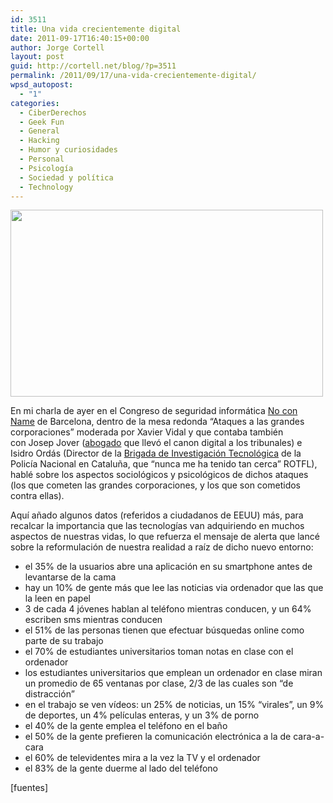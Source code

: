 ```yaml
---
id: 3511
title: Una vida crecientemente digital
date: 2011-09-17T16:40:15+00:00
author: Jorge Cortell
layout: post
guid: http://cortell.net/blog/?p=3511
permalink: /2011/09/17/una-vida-crecientemente-digital/
wpsd_autopost:
  - "1"
categories:
  - CiberDerechos
  - Geek Fun
  - General
  - Hacking
  - Humor y curiosidades
  - Personal
  - Psicología
  - Sociedad y polí­tica
  - Technology
---
```

<img class="aligncenter" title="NoConName 2011" src="http://farm7.static.flickr.com/6172/6162611619_60a15a67db.jpg" alt="" width="500" height="299" />

En mi charla de ayer en el Congreso de seguridad informática <a title="http://www.noconname.org/congreso.html" href="http://www.noconname.org/congreso.html" target="_blank">No con Name</a> de Barcelona, dentro de la mesa redonda &#8220;Ataques a las grandes corporaciones&#8221; moderada por Xavier Vidal y que contaba también con Josep Jover (<a title="http://estudisjuridics.net/" href="http://estudisjuridics.net/" target="_blank">abogado</a> que llevó el canon digital a los tribunales) e Isidro Ordás (Director de la <a title="http://www.policia.es/org_central/judicial/udef/bit_quienes_somos.html" href="http://www.policia.es/org_central/judicial/udef/bit_quienes_somos.html" target="_blank">Brigada de Investigación Tecnológica</a> de la Policía Nacional en Cataluña, que &#8220;nunca me ha tenido tan cerca&#8221; ROTFL), hablé sobre los aspectos sociológicos y psicológicos de dichos ataques (los que cometen las grandes corporaciones, y los que son cometidos contra ellas).

Aquí añado algunos datos (referidos a ciudadanos de EEUU) más, para recalcar la importancia que las tecnologías van adquiriendo en muchos aspectos de nuestras vidas, lo que refuerza el mensaje de alerta que lancé sobre la reformulación de nuestra realidad a raíz de dicho nuevo entorno:

  * el 35% de la usuarios abre una aplicación en su smartphone antes de levantarse de la cama
  * hay un 10% de gente más que lee las noticias via ordenador que las que la leen en papel
  * 3 de cada 4 jóvenes hablan al teléfono mientras conducen, y un 64% escriben sms mientras conducen
  * el 51% de las personas tienen que efectuar búsquedas online como parte de su trabajo
  * el 70% de estudiantes universitarios toman notas en clase con el ordenador
  * los estudiantes universitarios que emplean un ordenador en clase miran un promedio de 65 ventanas por clase, 2/3 de las cuales son &#8220;de distracción&#8221;
  * en el trabajo se ven vídeos: un 25% de noticias, un 15% &#8220;virales&#8221;, un 9% de deportes, un 4% películas enteras, y un 3% de porno
  * el 40% de la gente emplea el teléfono en el baño
  * el 50% de la gente prefieren la comunicación electrónica a la de cara-a-cara
  * el 60% de televidentes mira a la vez la TV y el ordenador
  * el 83% de la gente duerme al lado del teléfono

[fuentes]